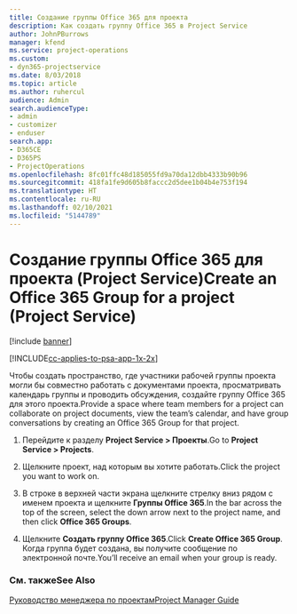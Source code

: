 ```yaml
---
title: Создание группы Office 365 для проекта
description: Как создать группу Office 365 в Project Service
author: JohnPBurrows
manager: kfend
ms.service: project-operations
ms.custom:
- dyn365-projectservice
ms.date: 8/03/2018
ms.topic: article
ms.author: ruhercul
audience: Admin
search.audienceType:
- admin
- customizer
- enduser
search.app:
- D365CE
- D365PS
- ProjectOperations
ms.openlocfilehash: 8fc01ffc48d185055fd9a70da12dbb4333b90b96
ms.sourcegitcommit: 418fa1fe9d605b8faccc2d5dee1b04b4e753f194
ms.translationtype: HT
ms.contentlocale: ru-RU
ms.lasthandoff: 02/10/2021
ms.locfileid: "5144789"
---
```

# <a name="create-an-office-365-group-for-a-project-project-service"></a><span data-ttu-id="fb8fc-103">Создание группы Office 365 для проекта (Project Service)</span><span class="sxs-lookup"><span data-stu-id="fb8fc-103">Create an Office 365 Group for a project (Project Service)</span></span>

[!include [banner](../includes/psa-now-project-operations.md)]

[!INCLUDE[cc-applies-to-psa-app-1x-2x](../includes/cc-applies-to-psa-app-1x-2x.md)]

<span data-ttu-id="fb8fc-104">Чтобы создать пространство, где участники рабочей группы проекта могли бы совместно работать с документами проекта, просматривать календарь группы и проводить обсуждения, создайте группу Office 365 для этого проекта.</span><span class="sxs-lookup"><span data-stu-id="fb8fc-104">Provide a space where team members for a project can collaborate on project documents, view the team’s calendar, and have group conversations by creating an Office 365 Group for that project.</span></span>  
  
1.  <span data-ttu-id="fb8fc-105">Перейдите к разделу **Project Service > Проекты**.</span><span class="sxs-lookup"><span data-stu-id="fb8fc-105">Go to **Project Service > Projects**.</span></span>  
  
2.  <span data-ttu-id="fb8fc-106">Щелкните проект, над которым вы хотите работать.</span><span class="sxs-lookup"><span data-stu-id="fb8fc-106">Click the project you want to work on.</span></span>  
  
3.  <span data-ttu-id="fb8fc-107">В строке в верхней части экрана щелкните стрелку вниз рядом с именем проекта и щелкните **Группы Office 365**.</span><span class="sxs-lookup"><span data-stu-id="fb8fc-107">In the bar across the top of the screen, select the down arrow next to the project name, and then click **Office 365 Groups**.</span></span>  
  
4.  <span data-ttu-id="fb8fc-108">Щелкните **Создать группу Office 365**.</span><span class="sxs-lookup"><span data-stu-id="fb8fc-108">Click **Create Office 365 Group**.</span></span> <span data-ttu-id="fb8fc-109">Когда группа будет создана, вы получите сообщение по электронной почте.</span><span class="sxs-lookup"><span data-stu-id="fb8fc-109">You’ll receive an email when your group is ready.</span></span>  
  
### <a name="see-also"></a><span data-ttu-id="fb8fc-110">См. также</span><span class="sxs-lookup"><span data-stu-id="fb8fc-110">See Also</span></span>  
 [<span data-ttu-id="fb8fc-111">Руководство менеджера по проектам</span><span class="sxs-lookup"><span data-stu-id="fb8fc-111">Project Manager Guide</span></span>](../psa/project-manager-guide.md)
